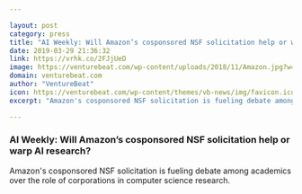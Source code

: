 ```yaml
---

layout: post
category: press
title: "AI Weekly: Will Amazon’s cosponsored NSF solicitation help or warp AI research?"
date: 2019-03-29 21:36:32
link: https://vrhk.co/2FJjUeD
image: https://venturebeat.com/wp-content/uploads/2018/11/Amazon.jpg?w=1200&strip=all
domain: venturebeat.com
author: "VentureBeat"
icon: https://venturebeat.com/wp-content/themes/vb-news/img/favicon.ico
excerpt: "Amazon's cosponsored NSF solicitation is fueling debate among academics over the role of corporations in computer science research."

---
```


### AI Weekly: Will Amazon’s cosponsored NSF solicitation help or warp AI research?

Amazon's cosponsored NSF solicitation is fueling debate among academics over the role of corporations in computer science research.